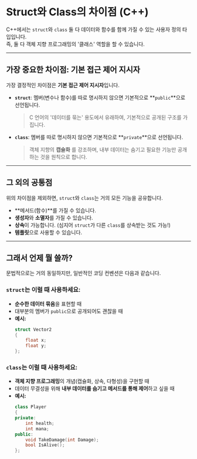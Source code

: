 # Struct와 Class의 차이점 (C++)

C++에서는 `struct`와 `class` 둘 다 데이터와 함수를 함께 가질 수 있는 사용자 정의 타입입니다.<br>
즉, 둘 다 객체 지향 프로그래밍의 '클래스' 역할을 할 수 있습니다.

---

## 가장 중요한 차이점: 기본 접근 제어 지시자

가장 결정적인 차이점은 **기본 접근 제어 지시자**입니다.

- **`struct`**: 멤버(변수나 함수)를 따로 명시하지 않으면 기본적으로 **`public`**으로 선언됩니다.
  > C 언어의 '데이터를 묶는' 용도에서 유래하여, 기본적으로 공개된 구조를 가집니다.
- **`class`**: 멤버를 따로 명시하지 않으면 기본적으로 **`private`**으로 선언됩니다.
  > 객체 지향의 **캡슐화** 를 강조하며, 내부 데이터는 숨기고 필요한 기능만 공개하는 것을 원칙으로 합니다.

---

## 그 외의 공통점

위의 차이점을 제외하면, `struct`와 `class`는 거의 모든 기능을 공유합니다.

- **메서드(함수)**를 가질 수 있습니다.
- **생성자**와 **소멸자**를 가질 수 있습니다.
- **상속**이 가능합니다. (심지어 `struct`가 다른 `class`를 상속받는 것도 가능!)
- **템플릿**으로 사용할 수 있습니다.

---

## 그래서 언제 뭘 쓸까?

문법적으로는 거의 동일하지만, 일반적인 코딩 컨벤션은 다음과 같습니다.

### `struct`는 이럴 때 사용하세요:
- **순수한 데이터 묶음**을 표현할 때
- 대부분의 멤버가 `public`으로 공개되어도 괜찮을 때
- **예시:**
  ```cpp
  struct Vector2
  {
      float x;
      float y;
  };
  ```

### `class`는 이럴 때 사용하세요:
- **객체 지향 프로그래밍**의 개념(캡슐화, 상속, 다형성)을 구현할 때
- 데이터 무결성을 위해 **내부 데이터를 숨기고 메서드를 통해 제어**하고 싶을 때
- **예시:**
  ```cpp
  class Player
  {
  private:
      int health;
      int mana;
  public:
      void TakeDamage(int Damage);
      bool IsAlive();
  };
  ```
